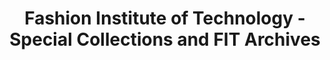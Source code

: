 ---
layout: repo
title: "Fashion Institute of Technology - Special Collections and FIT Archives"
id: 21723
permalink: repos/21723/
---